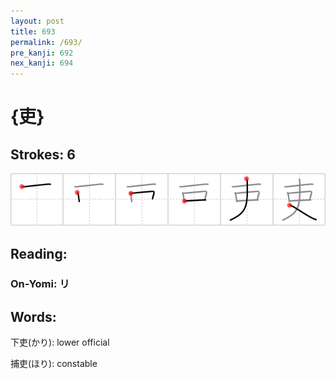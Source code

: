 ```yaml
---
layout: post
title: 693
permalink: /693/
pre_kanji: 692
nex_kanji: 694
---
```


# {吏}

## Strokes: 6

<div class="stroke"><img src="../images/E5908F.png" /></div>

## Reading:

### On-Yomi: リ

## Words:

下吏(かり): lower official

捕吏(ほり): constable
